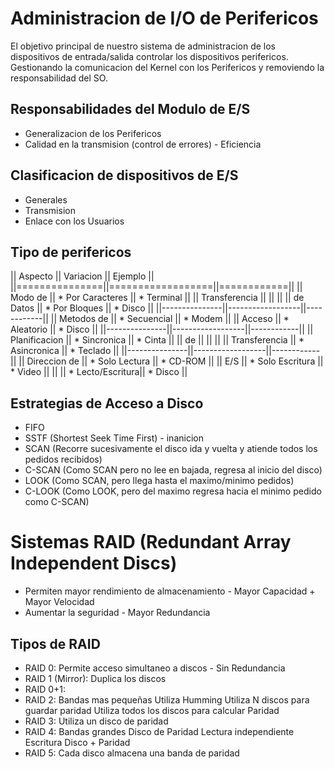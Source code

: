 # Administracion de I/O de Perifericos

El objetivo principal de nuestro sistema de administracion de los dispositivos
de entrada/salida controlar los dispositivos perifericos. Gestionando la comunicacion
del Kernel con los Perifericos y removiendo la responsabilidad del SO.

## Responsabilidades del Modulo de E/S

* Generalizacion de los Perifericos
* Calidad en la transmision (control de errores) - Eficiencia

## Clasificacion de dispositivos de E/S

* Generales
* Transmision
* Enlace con los Usuarios

## Tipo de perifericos

|| Aspecto       || Variacion        || Ejemplo    ||
||===============||==================||============||
|| Modo de       || * Por Caracteres || * Terminal ||
|| Transferencia ||                  ||            ||
|| de Datos      || * Por Bloques    || * Disco    ||
||---------------||------------------||------------||
|| Metodos de    || * Secuencial     || * Modem    ||
|| Acceso        || * Aleatorio      || * Disco    ||
||---------------||------------------||------------||
|| Planificacion || * Sincronica     || * Cinta    ||
|| de            ||                  ||            ||
|| Transferencia || * Asincronica    || * Teclado  ||
||---------------||------------------||------------||
|| Direccion de  || * Solo Lectura   || * CD-ROM   ||
|| E/S           || * Solo Escritura || * Video    ||
||               || * Lecto/Escritura|| * Disco    ||

## Estrategias de Acceso a Disco

* FIFO
* SSTF (Shortest Seek Time First) - inanicion
* SCAN (Recorre sucesivamente el disco ida y vuelta y atiende todos los pedidos recibidos)
* C-SCAN (Como SCAN pero no lee en bajada, regresa al inicio del disco)
* LOOK (Como SCAN, pero llega hasta el maximo/minimo pedidos)
* C-LOOK (Como LOOK, pero del maximo regresa hacia el minimo pedido como C-SCAN)

# Sistemas RAID (Redundant Array Independent Discs)

* Permiten mayor rendimiento de almacenamiento - Mayor Capacidad + Mayor Velocidad
* Aumentar la seguridad - Mayor Redundancia

## Tipos de RAID

* RAID 0: Permite acceso simultaneo a discos - Sin Redundancia
* RAID 1 (Mirror): Duplica los discos
* RAID 0+1:
* RAID 2: Bandas mas pequeñas
   Utiliza Humming
   Utiliza N discos para guardar paridad
   Utiliza todos los discos para calcular Paridad
* RAID 3: Utiliza un disco de paridad
* RAID 4: Bandas grandes
   Disco de Paridad
   Lectura independiente
   Escritura Disco + Paridad
* RAID 5: Cada disco almacena una banda de paridad

